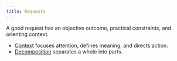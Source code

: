 ```yaml
---
title: Requests
---
```


A good request has an objective outcome, practical constraints, and orienting context.

* [Context](./context/) focuses attention, defines meaning, and directs action.
* [Decomposition](./decomposition/) separates a whole into parts.